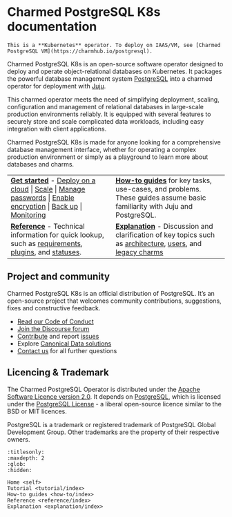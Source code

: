 # Charmed PostgreSQL K8s documentation

```{note}
This is a **Kubernetes** operator. To deploy on IAAS/VM, see [Charmed PostgreSQL VM](https://charmhub.io/postgresql).
```

Charmed PostgreSQL K8s is an open-source software operator designed to deploy and operate object-relational databases on Kubernetes. It packages the powerful database management system [PostgreSQL](https://www.postgresql.org/) into a charmed operator for deployment with [Juju](https://juju.is/docs/juju).

This charmed operator meets the need of simplifying deployment, scaling, configuration and management of relational databases in large-scale production environments reliably. It is equipped with several features to securely store and scale complicated data workloads, including easy integration with client applications.
 
Charmed PostgreSQL K8s is made for anyone looking for a comprehensive database management interface, whether for operating a complex production environment or simply as a playground to learn more about databases and charms.

| | |
|--|--|
|  [**Get started**](/tutorial/index) - [Deploy on a cloud](/how-to/deploy/index) \| [Scale](/how-to/scale-replicas) \| [Manage passwords](/how-to/manage-passwords) \| [Enable encryption](/how-to/enable-tls) \| [Back up](/how-to/back-up-and-restore/index) \| [Monitoring](/how-to/monitoring-cos/index) </br> |  [**How-to guides**](/how-to/index) for key tasks, use-cases, and problems. These guides assume basic familiarity with Juju and PostgreSQL. </br>  |
| [**Reference**](/reference/index) - Technical information for quick lookup, such as [requirements](/reference/system-requirements), [plugins](/reference/plugins-extensions), and [statuses](/reference/statuses). | [**Explanation**](/explanation/interfaces-endpoints) - Discussion and clarification of key topics such as [architecture](/explanation/architecture), [users](/explanation/users), and [legacy charms](/explanation/legacy-charm)|

## Project and community

Charmed PostgreSQL K8s is an official distribution of PostgreSQL. It’s an open-source project that welcomes community contributions, suggestions, fixes and constructive feedback.
- [Read our Code of Conduct](https://ubuntu.com/community/code-of-conduct)
- [Join the Discourse forum](https://discourse.charmhub.io/tag/postgresql)
- [Contribute](https://github.com/canonical/postgresql-k8s-operator/blob/main/CONTRIBUTING.md) and report [issues](https://github.com/canonical/postgresql-operator/issues/new/choose)
- Explore [Canonical Data solutions](https://canonical.com/data)
- [Contact us](/reference/contacts) for all further questions

## Licencing & Trademark

The Charmed PostgreSQL Operator is distributed under the [Apache Software Licence version 2.0](https://github.com/canonical/postgresql-operator/blob/main/LICENSE). It depends on [PostgreSQL](https://www.postgresql.org/ftp/source/), which is licensed under the [PostgreSQL License](https://www.postgresql.org/about/licence/) - a liberal open-source licence similar to the BSD or MIT licences.

PostgreSQL is a trademark or registered trademark of PostgreSQL Global Development Group. Other trademarks are the property of their respective owners.


```{toctree}
:titlesonly:
:maxdepth: 2
:glob:
:hidden:

Home <self>
Tutorial <tutorial/index>
How-to guides <how-to/index>
Reference <reference/index>
Explanation <explanation/index>
